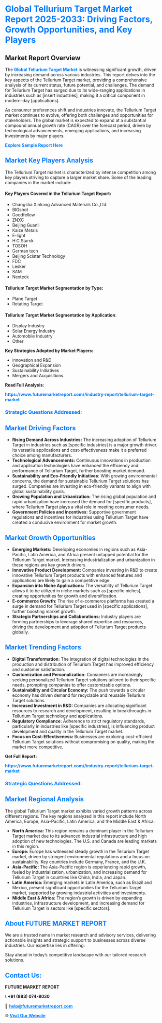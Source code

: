 <h1 style="color: #007BFF;">Global Tellurium Target Market Report 2025-2033: Driving Factors, Growth Opportunities, and Key Players</h1>

<section id="overview">
<h2>Market Report Overview</h2>
<p>The <a href="https://www.futuremarketreport.com//industry-report/tellurium-target-market" style="color: #007BFF; text-decoration: none;"><strong>Global Tellurium Target Market</strong></a> is witnessing significant growth, driven by increasing demand across various industries. This report delves into the key aspects of the Tellurium Target market, providing a comprehensive analysis of its current status, future potential, and challenges. The demand for Tellurium Target has surged due to its wide-ranging applications in industries such as [insert industries], making it a critical component in modern-day [applications].</p>
<p>As consumer preferences shift and industries innovate, the Tellurium Target market continues to evolve, offering both challenges and opportunities for stakeholders. The global market is expected to expand at a substantial compound annual growth rate (CAGR) over the forecast period, driven by technological advancements, emerging applications, and increasing investments by major players.</p>
</section>

<section id="overview">
<p><a href="https://www.futuremarketreport.com//request-sample/reportId=86407" style="color: #007BFF; text-decoration: none;"><strong>Explore Sample Report Here</strong></a></p>
</section>

<section id="key-players">
<h2 style="color: #007BFF;">Market Key Players Analysis</h2>
<p>The Tellurium Target market is characterized by intense competition among key players striving to capture a larger market share. Some of the leading companies in the market include:</p>
<h4>Key Players Covered in the Tellurium Target Report:</h4>
<ul><li>Changsha Xinkang Advanced Materials Co.,Ltd</li><li>BIGshot</li><li>Goodfellow</li><li>ZNXC</li><li>Beijing Guanli</li><li>Kaize Metals</li><li>E-light</li><li>H.C.Starck</li><li>TOSOH</li><li>German tech</li><li>Beijing Scistar Technology</li><li>FDC</li><li>Lesker</li><li>SAM</li><li>Nexteck</li></ul>
<h4>Tellurium Target Market Segmentation by Type:</h4>
<ul><li>Plane Target</li><li>Rotating Target</li></ul>

<h4>Tellurium Target Market Segmentation by Application:</h4>
<ul><li>Display Industry</li><li>Solar Energy Industry</li><li>Automobile Industry</li><li>Other</li></ul>
<p><strong>Key Strategies Adopted by Market Players:</strong></p>
<ul>
<li>Innovation and R&D</li>
<li>Geographical Expansion</li>
<li>Sustainability Initiatives</li>
<li>Mergers and Acquisitions</li>
</ul>
</section>

<section>
<p><strong>Read Full Analysis: </strong></p><a href="https://www.futuremarketreport.com//industry-report/tellurium-target-market" style="color: #007BFF; text-decoration: none;"><strong>https://www.futuremarketreport.com//industry-report/tellurium-target-market</strong></a>
<h3 style="color: #007BFF;">Strategic Questions Addressed:</h3>
</section>

<section id="driving-factors">
<h2 style="color: #007BFF;">Market Driving Factors</h2>
<ul>
<li><strong>Rising Demand Across Industries:</strong> The increasing adoption of Tellurium Target in industries such as [specific industries] is a major growth driver. Its versatile applications and cost-effectiveness make it a preferred choice among manufacturers.</li>
<li><strong>Technological Advancements:</strong> Continuous innovations in production and application technologies have enhanced the efficiency and performance of Tellurium Target, further boosting market demand.</li>
<li><strong>Sustainability and Eco-Friendly Initiatives:</strong> With growing environmental concerns, the demand for sustainable Tellurium Target solutions has surged. Companies are investing in eco-friendly variants to align with global sustainability goals.</li>
<li><strong>Growing Population and Urbanization:</strong> The rising global population and rapid urbanization have increased the demand for [specific products], where Tellurium Target plays a vital role in meeting consumer needs.</li>
<li><strong>Government Policies and Incentives:</strong> Supportive government regulations and incentives for industries using Tellurium Target have created a conducive environment for market growth.</li>
</ul>
</section>

<section id="growth-opportunities">
<h2 style="color: #007BFF;">Market Growth Opportunities</h2>
<ul>
<li><strong>Emerging Markets:</strong> Developing economies in regions such as Asia-Pacific, Latin America, and Africa present untapped potential for the Tellurium Target market. Increasing industrialization and urbanization in these regions are key growth drivers.</li>
<li><strong>Innovative Product Development:</strong> Companies investing in R&D to create innovative Tellurium Target products with enhanced features and applications are likely to gain a competitive edge.</li>
<li><strong>Expansion into Niche Applications:</strong> The versatility of Tellurium Target allows it to be utilized in niche markets such as [specific niches], creating opportunities for growth and diversification.</li>
<li><strong>E-commerce Growth:</strong> The rise of e-commerce platforms has created a surge in demand for Tellurium Target used in [specific applications], further boosting market growth.</li>
<li><strong>Strategic Partnerships and Collaborations:</strong> Industry players are forming partnerships to leverage shared expertise and resources, driving the development and adoption of Tellurium Target products globally.</li>
</ul>
</section>

<section id="trending-factors">
<h2 style="color: #007BFF;">Market Trending Factors</h2>
<ul>
<li><strong>Digital Transformation:</strong> The integration of digital technologies in the production and distribution of Tellurium Target has improved efficiency and customer satisfaction.</li>
<li><strong>Customization and Personalization:</strong> Consumers are increasingly seeking personalized Tellurium Target solutions tailored to their specific needs, prompting companies to offer customizable options.</li>
<li><strong>Sustainability and Circular Economy:</strong> The push towards a circular economy has driven demand for recyclable and reusable Tellurium Target solutions.</li>
<li><strong>Increased Investment in R&D:</strong> Companies are allocating significant resources to research and development, resulting in breakthroughs in Tellurium Target technology and applications.</li>
<li><strong>Regulatory Compliance:</strong> Adherence to strict regulatory standards, particularly in industries like [specific industries], is influencing product development and quality in the Tellurium Target market.</li>
<li><strong>Focus on Cost-Effectiveness:</strong> Businesses are exploring cost-efficient Tellurium Target solutions without compromising on quality, making the market more competitive.</li>
</ul>
</section>

<section>
<p><strong>Get Full Report: </strong></p><a href="https://www.futuremarketreport.com//industry-report/tellurium-target-market" style="color: #007BFF; text-decoration: none;"><strong>https://www.futuremarketreport.com//industry-report/tellurium-target-market</strong></a>
<h3 style="color: #007BFF;">Strategic Questions Addressed:</h3>
</section>


<section id="regional-analysis">
<h2 style="color: #007BFF;">Market Regional Analysis</h2>
<p>The global Tellurium Target market exhibits varied growth patterns across different regions. The key regions analyzed in this report include North America, Europe, Asia-Pacific, Latin America, and the Middle East & Africa:</p>
<ul>
<li><strong>North America:</strong> This region remains a dominant player in the Tellurium Target market due to its advanced industrial infrastructure and high adoption of new technologies. The U.S. and Canada are leading markets in this region.</li>
<li><strong>Europe:</strong> Europe has witnessed steady growth in the Tellurium Target market, driven by stringent environmental regulations and a focus on sustainability. Key countries include Germany, France, and the U.K.</li>
<li><strong>Asia-Pacific:</strong> The Asia-Pacific region is experiencing rapid growth, fueled by industrialization, urbanization, and increasing demand for Tellurium Target in countries like China, India, and Japan.</li>
<li><strong>Latin America:</strong> Emerging markets in Latin America, such as Brazil and Mexico, present significant opportunities for the Tellurium Target market, supported by growing industrial activities and investments.</li>
<li><strong>Middle East & Africa:</strong> The region’s growth is driven by expanding industries, infrastructure development, and increasing demand for Tellurium Target in sectors like [specific sectors].</li>
</ul>
</section>

<footer>
<h2 style="color: #007BFF;">About FUTURE MARKET REPORT</h2>
<p>We are a trusted name in market research and advisory services, delivering actionable insights and strategic support to businesses across diverse industries. Our expertise lies in offering:</p>

<p>Stay ahead in today’s competitive landscape with our tailored research solutions.</p>

<h2 style="color: #007BFF;">Contact Us:</h2>
<p><strong>FUTURE MARKET REPORT</strong></p>
<p>📞 <strong>+91 (883) 074-8030</strong></p>
<p>📧 <strong><a href="mailto:help@futuremarketreport.com" style="color: #007BFF;">help@futuremarketreport.com</a></strong></p>
<p>🌐 <strong><a href="https://www.futuremarketreport.com/" style="color: #007BFF;">Visit Our Website</a></strong></p>
</footer>
